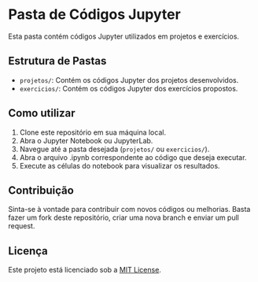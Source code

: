 # Pasta de Códigos Jupyter

Esta pasta contém códigos Jupyter utilizados em projetos e exercícios.

## Estrutura de Pastas

- `projetos/`: Contém os códigos Jupyter dos projetos desenvolvidos.
- `exercicios/`: Contém os códigos Jupyter dos exercícios propostos.

## Como utilizar

1. Clone este repositório em sua máquina local.
2. Abra o Jupyter Notebook ou JupyterLab.
3. Navegue até a pasta desejada (`projetos/` ou `exercicios/`).
4. Abra o arquivo .ipynb correspondente ao código que deseja executar.
5. Execute as células do notebook para visualizar os resultados.

## Contribuição

Sinta-se à vontade para contribuir com novos códigos ou melhorias. Basta fazer um fork deste repositório, criar uma nova branch e enviar um pull request.

## Licença

Este projeto está licenciado sob a [MIT License](LICENSE).
